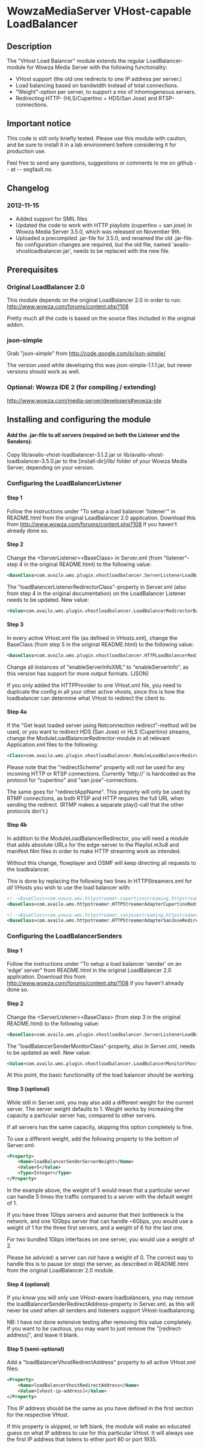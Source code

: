 # WowzaMediaServer VHost-capable LoadBalancer

## Description

The "VHost Load Balancer" module extends the regular LoadBalancer-
module for Wowza Media Server with the following functionality:

 * VHost support (the old one redirects to one IP address per server.)
 * Load balancing based on bandwidth instead of total connections.
 * "Weight"-option per server, to support a mix of inhomogeneous servers.
 * Redirecting HTTP- (HLS/Cupertino + HDS/San Jose) and RTSP-connections.

## Important notice

This code is still only briefly tested. Please use this module with
caution, and be sure to install it in a lab environment before
considering it for production use.

Feel free to send any questions, suggestions or comments to me on
github -- at -- segfault.no.

## Changelog

### 2012-11-15

 * Added support for SMIL files
 * Updated the code to work with HTTP playlists (cupertino + san jose) in
   Wowza Media Server 3.5.0, which was released on November 9th.
 * Uploaded a precompiled .jar-file for 3.5.0, and renamed the old .jar-file.
   No configuration changes are required, but the old file, named
   'availo-vhostloadbalancer.jar', needs to be replaced with the new file.

## Prerequisites

### Original LoadBalancer 2.0
This module depends on the original LoadBalancer 2.0 in order to run:
http://www.wowza.com/forums/content.php?108

Pretty much all the code is based on the source files included in the
original addon.

### json-simple
Grab "json-simple" from http://code.google.com/p/json-simple/

The version used while developing this was json-simple-1.1.1.jar, but
newer versions should work as well.

### Optional: Wowza IDE 2 (for compiling / extending)
http://www.wowza.com/media-server/developers#wowza-ide

## Installing and configuring the module

#### Add the .jar-file to all servers (required on both the Listener and the Senders):
Copy lib/availo-vhost-loadbalancer-3.1.2.jar or lib/availo-vhost-loadbalancer-3.5.0.jar
to the [install-dir]/lib/ folder of your Wowza Media Server, depending on your version.

### Configuring the LoadBalancerListener

#### Step 1
Follow the instructions under "To setup a load balancer 'listener'" in
README.html from the original LoadBalancer 2.0 application.
Download this from http://www.wowza.com/forums/content.php?108 if you haven't
already done so.

#### Step 2
Change the &lt;ServerListener&gt;&lt;BaseClass&gt; in Server.xml (from "listener"-step 4
in the original README.html) to the following value:
```xml
<BaseClass>com.availo.wms.plugin.vhostloadbalancer.ServerListenerLoadBalancerListener</BaseClass>
```

The "loadBalancerListenerRedirectorClass"-property in Server.xml (also from
step 4 in the original documentation) on the LoadBalancer Listener needs to be
updated. New value:
```xml
<Value>com.availo.wms.plugin.vhostloadbalancer.LoadBalancerRedirectorBandwidth</Value>
```

#### Step 3
In every active VHost.xml file (as defined in VHosts.xml), change the
BaseClass (from step 5 in the original README.html) to the following value:
```xml
<BaseClass>com.availo.wms.plugin.vhostloadbalancer.HTTPLoadBalancerRedirector</BaseClass>
```

Change all instances of "enableServerInfoXML" to "enableServerInfo", as this
version has support for more output formats. (JSON)

If you only added the HTTPProvider to one VHost.xml file, you need to duplicate
the config in all your other active vhosts, since this is how the loadbalancer
can determine what VHost to redirect the client to.

#### Step 4a
If the "Get least loaded server using Netconnection redirect"-method will be used,
or you want to redirect HDS (San Jose) or HLS (Cupertino) streams, change the
ModuleLoadBalancerRedirector-module in all relevant Application.xml files
to the following:
```xml
<Class>com.availo.wms.plugin.vhostloadbalancer.ModuleLoadBalancerRedirector</Class>
```


Please note that the "redirectScheme" property will *not* be used for any incoming
HTTP or RTSP connections. Currently 'http://' is hardcoded as the protocol for
"cupertino" and "san jose"-connections.

The same goes for "redirectAppName". This property will only be used by RTMP
connections, as both RTSP and HTTP requires the full URL when sending the
redirect. (RTMP makes a separate play()-call that the other protocols don't.)

#### Step 4b
In addition to the ModuleLoadBalancerRedirector, you will need a module that
adds absolute URLs for the edge-server to the Playlist.m3u8 and manifest.f4m
files in order to make HTTP streaming work as intended.

Without this change, flowplayer and OSMF will keep directing all requests
to the loadbalancer.

This is done by replacing the following two lines in HTTPStreamers.xml for *all*
VHosts you wish to use the load balancer with:

```xml
<!--<BaseClass>com.wowza.wms.httpstreamer.cupertinostreaming.httpstreamer.HTTPStreamerAdapterCupertinoStreamer</BaseClass>-->
<BaseClass>com.availo.wms.httpstreamer.HTTPStreamerAdapterCupertinoRedirector</BaseClass>
```

```xml
<!--<BaseClass>com.wowza.wms.httpstreamer.sanjosestreaming.httpstreamer.HTTPStreamerAdapterSanJoseStreamer</BaseClass>-->
<BaseClass>com.availo.wms.httpstreamer.HTTPStreamerAdapterSanJoseRedirector</BaseClass>
```


### Configuring the LoadBalancerSenders

#### Step 1
Follow the instructions under "To setup a load balancer 'sender' on an 'edge'
server" from README.html in the original LoadBalancer 2.0 application.
Download this from http://www.wowza.com/forums/content.php?108 if you haven't
already done so.

#### Step 2
Change the &lt;ServerListener&gt;&lt;BaseClass&gt; (from step 3 in the original
README.html) to the following value:
```xml
<BaseClass>com.availo.wms.plugin.vhostloadbalancer.ServerListenerLoadBalancerSender</BaseClass>
```


The "loadBalancerSenderMonitorClass"-property, also in Server.xml, needs to be
updated as well. New value:
```xml
<Value>com.availo.wms.plugin.vhostloadbalancer.LoadBalancerMonitorVhost</Value>
```


At this point, the basic functionality of the load balancer should be working.

#### Step 3 (optional)
While still in Server.xml, you may also add a different weight for the current
server. The server weight defaults to 1. Weight works by increasing the capacity
a particular server has, compared to other servers.

If all servers has the same capacity, skipping this option completely is fine.

To use a different weight, add the following property to the bottom of Server.xml:
```xml
<Property>
	<Name>loadBalancerSenderServerWeight</Name>
	<Value>5</Value>
	<Type>Integer</Type>
</Property>
```


In the example above, the weight of 5 would mean that a particular server can
handle 5 times the traffic compared to a server with the default weight of 1.

If you have three 1Gbps servers and assume that their bottleneck is the network,
and one 10Gbps server that can handle ~6Gbps, you would use a weight of 1 for
the three first servers, and a weight of 6 for the last one.

For two bundled 1Gbps interfaces on one server, you would use a weight of 2.

Please be adviced: a server can *not* have a weight of 0. The correct way
to handle this is to pause (or stop) the server, as described in README.html
from the original LoadBalancer 2.0 module.

#### Step 4 (optional)
If you *know* you will only use VHost-aware loadbalancers, you may remove the
loadBalancerSenderRedirectAddress-property in Server.xml, as this will never
be used when all senders and listeners support VHost-loadbalancing.

NB: I have not done extensive testing after removing this value completely.
If you want to be cautious, you may want to just remove the "[redirect-address]",
and leave it blank.

#### Step 5 (semi-optional)
Add a "loadBalancerVhostRedirectAddress" property to all active VHost.xml files:
```xml
<Property>
	<Name>loadBalancerVhostRedirectAddress</Name>
	<Value>[vhost-ip-address]</Value>
</Property>
```


This IP address should be the same as you have defined in the first <HostPort>
section for the respective VHost.

If this property is skipped, or left blank, the module will make an educated
guess on what IP address to use for this particular VHost. It will always
use the first IP address that listens to either port 80 or port 1935.

